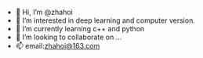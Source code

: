 - 👋 Hi, I’m @zhahoi
- 👀 I’m interested in deep learning and computer version.
- 🌱 I’m currently learning c++ and python
- 💞️ I’m looking to collaborate on ...
- 📫 email:zhahoi@163.com

<!---
zhahoi/zhahoi is a ✨ special ✨ repository because its `README.md` (this file) appears on your GitHub profile.
You can click the Preview link to take a look at your changes.
--->
